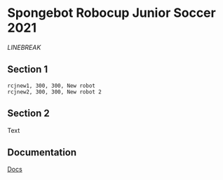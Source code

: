 # Spongebot Robocup Junior Soccer 2021
 
*LINEBREAK*


## Section 1
```gallery
rcjnew1, 300, 300, New robot
rcjnew2, 300, 300, New robot 2
```

## Section 2
Text

## Documentation
[Docs](RCJ2021/html/)